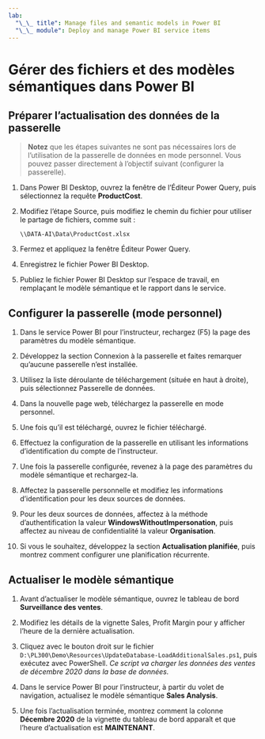 ```yaml
---
lab:
  "\_\_ title": Manage files and semantic models in Power BI
  "\_\_ module": Deploy and manage Power BI service items
---
```


# Gérer des fichiers et des modèles sémantiques dans Power BI

## Préparer l’actualisation des données de la passerelle

> **Notez** que les étapes suivantes ne sont pas nécessaires lors de l’utilisation de la passerelle de données en mode personnel. Vous pouvez passer directement à l’objectif suivant (configurer la passerelle).

1. Dans Power BI Desktop, ouvrez la fenêtre de l’Éditeur Power Query, puis sélectionnez la requête **ProductCost**.

1. Modifiez l’étape Source, puis modifiez le chemin du fichier pour utiliser le partage de fichiers, comme suit :

    `\\DATA-AI\Data\ProductCost.xlsx`

1. Fermez et appliquez la fenêtre Éditeur Power Query.

1. Enregistrez le fichier Power BI Desktop.

1. Publiez le fichier Power BI Desktop sur l’espace de travail, en remplaçant le modèle sémantique et le rapport dans le service.

## Configurer la passerelle (mode personnel)

1. Dans le service Power BI pour l’instructeur, rechargez (F5) la page des paramètres du modèle sémantique.

1. Développez la section Connexion à la passerelle et faites remarquer qu’aucune passerelle n’est installée.

1. Utilisez la liste déroulante de téléchargement (située en haut à droite), puis sélectionnez Passerelle de données.

1. Dans la nouvelle page web, téléchargez la passerelle en mode personnel.

1. Une fois qu’il est téléchargé, ouvrez le fichier téléchargé.

1. Effectuez la configuration de la passerelle en utilisant les informations d’identification du compte de l’instructeur.

1. Une fois la passerelle configurée, revenez à la page des paramètres du modèle sémantique et rechargez-la.

1. Affectez la passerelle personnelle et modifiez les informations d’identification pour les deux sources de données.

1. Pour les deux sources de données, affectez à la méthode d’authentification la valeur **WindowsWithoutImpersonation**, puis affectez au niveau de confidentialité la valeur **Organisation**.

1. Si vous le souhaitez, développez la section **Actualisation planifiée**, puis montrez comment configurer une planification récurrente.

## Actualiser le modèle sémantique

1. Avant d’actualiser le modèle sémantique, ouvrez le tableau de bord **Surveillance des ventes**.

1. Modifiez les détails de la vignette Sales, Profit Margin pour y afficher l’heure de la dernière actualisation.

1. Cliquez avec le bouton droit sur le fichier `D:\PL300\Demo\Resources\UpdateDatabase-LoadAdditionalSales.ps1`, puis exécutez avec PowerShell. *Ce script va charger les données des ventes de décembre 2020 dans la base de données.*

1. Dans le service Power BI pour l’instructeur, à partir du volet de navigation, actualisez le modèle sémantique **Sales Analysis**.

1. Une fois l’actualisation terminée, montrez comment la colonne **Décembre 2020** de la vignette du tableau de bord apparaît et que l’heure d’actualisation est **MAINTENANT**.

